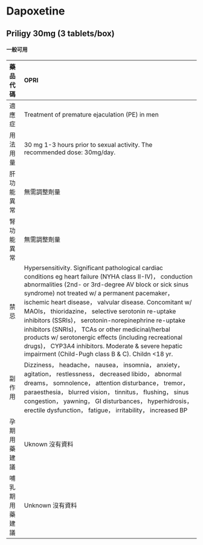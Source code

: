 # Dapoxetine

## Priligy 30mg (3 tablets/box)

#### 一般可用

| 藥品代碼       | OPRI                                                                                                                                                                                                                                                                                                                                                                                                                                                                                                                                                                                                                   |
|:---------------|:-----------------------------------------------------------------------------------------------------------------------------------------------------------------------------------------------------------------------------------------------------------------------------------------------------------------------------------------------------------------------------------------------------------------------------------------------------------------------------------------------------------------------------------------------------------------------------------------------------------------------|
| 適應症         | Treatment of premature ejaculation (PE) in men                                                                                                                                                                                                                                                                                                                                                                                                                                                                                                                                                                         |
| 用法用量       | 30 mg 1-3 hours prior to sexual activity. The recommended dose: 30mg/day.                                                                                                                                                                                                                                                                                                                                                                                                                                                                                                                                              |
| 肝功能異常     | 無需調整劑量                                                                                                                                                                                                                                                                                                                                                                                                                                                                                                                                                                                                           |
| 腎功能異常     | 無需調整劑量                                                                                                                                                                                                                                                                                                                                                                                                                                                                                                                                                                                                           |
| 禁忌           | Hypersensitivity. Significant pathological cardiac conditions eg heart failure (NYHA class II-IV)， conduction abnormalities (2nd- or 3rd-degree AV block or sick sinus syndrome) not treated w/ a permanent pacemaker， ischemic heart disease， valvular disease. Concomitant w/ MAOIs， thioridazine， selective serotonin re-uptake inhibitors (SSRIs)， serotonin-norepinephrine re-uptake inhibitors (SNRIs)， TCAs or other medicinal/herbal products w/ serotonergic effects (including recreational drugs)， CYP3A4 inhibitors. Moderate & severe hepatic impairment (Child-Pugh class B & C). Childn <18 yr. |
| 副作用         | Dizziness， headache， nausea， insomnia， anxiety， agitation， restlessness， decreased libido， abnormal dreams， somnolence， attention disturbance， tremor， paraesthesia， blurred vision， tinnitus， flushing， sinus congestion， yawning， GI disturbances， hyperhidrosis， erectile dysfunction， fatigue， irritability， increased BP                                                                                                                                                                                                                                                                   |
| 孕期用藥建議   | Uknown 沒有資料                                                                                                                                                                                                                                                                                                                                                                                                                                                                                                                                                                                                        |
| 哺乳期用藥建議 | Unknown 沒有資料                                                                                                                                                                                                                                                                                                                                                                                                                                                                                                                                                                                                       |

